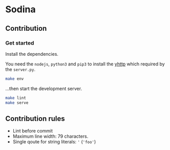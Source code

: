 # Sodina

## Contribution

### Get started

Install the dependencies.

You need the `nodejs`, `python3` and `pip3` to install the 
[yhttp](https://github.com/yhttp/yhttp) which required by the ``server.py``.


```bash
make env
```

...then start the development server.

```bash
make lint
make serve
```

## Contribution rules

- Lint before commit
- Maximum line width: 79 characters.
- Single qoute for string literals: `'` (`'foo'`)
